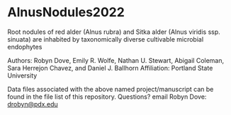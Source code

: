 # AlnusNodules2022
Root nodules of red alder (Alnus rubra) and Sitka alder (Alnus viridis ssp. sinuata) are inhabited by taxonomically diverse cultivable microbial endophytes

Authors: Robyn Dove, Emily R. Wolfe, Nathan U. Stewart, Abigail Coleman, Sara Herrejon Chavez, and Daniel J. Ballhorn
Affiliation: Portland State University

Data files associated with the above named project/manuscript can be found in the file list of this repository.
Questions? email Robyn Dove: drobyn@pdx.edu
